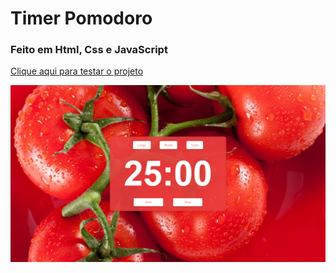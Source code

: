 # Timer Pomodoro 
### Feito em Html, Css e JavaScript
<a href="">Clique aqui para testar o projeto</a>
<p></p>
<img src="./src/img/pomodoro.png"/>